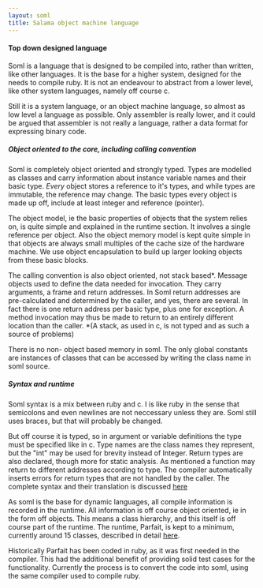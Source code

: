 ```yaml
---
layout: soml
title: Salama object machine language
---
```



#### Top down designed language

Soml is a language that is designed to be compiled into, rather than written, like
other languages. It is the base for a higher system,
designed for the needs to compile ruby. It is not an endeavour to abstract from a
lower level, like other system languages, namely off course c.

Still it is a system language, or an object machine language, so almost as low level a
language as possible. Only assembler is really lower, and it could be argued that assembler
is not really a language, rather a data format for expressing binary code.


##### Object oriented to the core, including calling convention

Soml is completely object oriented and strongly typed. Types are modelled as classes and carry
information about instance variable names and their basic type. *Every* object stores a reference
to it's types, and while types are immutable, the reference may change. The basic types every
object is made up off, include at least integer and reference (pointer).

The object model, ie the basic properties of objects that the system relies on, is quite simple
and explained in the runtime section. It involves a single reference per object.
Also the object memory model is kept quite simple in that objects are always small multiples
of the cache size of the hardware machine.
We use object encapsulation to build up larger looking objects from these basic blocks.

The calling convention is also object oriented, not stack based*. Message objects used to
define the data needed for invocation. They carry arguments, a frame and return addresses.
In Soml return addresses are pre-calculated and determined by the caller, and yes, there
are several. In fact there is one return address per basic type, plus one for exception.
A method invocation may thus be made to return to an entirely different location than the
caller.
\*(A stack, as used in c, is not typed and as such a source of problems)

There is no non- object based memory in soml. The only global constants are instances of
classes that can be accessed by writing the class name in soml source.

##### Syntax and runtime

Soml syntax is a mix between ruby and c. I is like ruby in the sense that semicolons and even
newlines are not neccessary unless they are. Soml still uses braces, but that will probably
be changed.

But off course it is typed, so in argument or variable definitions the type must be specified
like in c. Type names are the class names they represent, but the "int" may be used for brevity
instead of Integer. Return types are also declared, though more for static analysis. As mentioned a
function may return to different addresses according to type. The compiler automatically inserts
errors for return types that are not handled by the caller.
The complete syntax and their translation is discussed [here](syntax.html)

As soml is the base for dynamic languages, all compile information is recorded in the runtime.
All information is off course object oriented, ie in the form off objects. This means a class
hierarchy, and this itself is off course part of the runtime. The runtime, Parfait, is kept
to a minimum, currently around 15 classes, described in detail [here](parfait.html).


Historically Parfait has been coded in ruby, as it was first needed in the compiler.
This had the additional benefit of providing solid test cases for the functionality.
Currently the process is to convert the code into soml, using the same compiler used to compile
ruby.  
